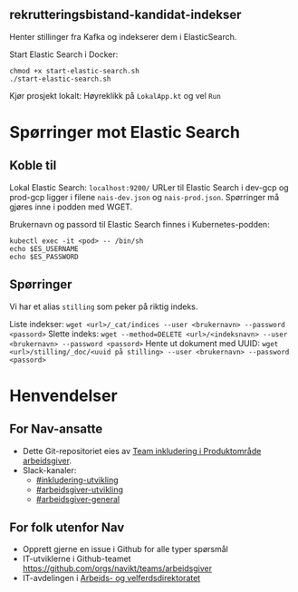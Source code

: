 ## rekrutteringsbistand-kandidat-indekser

Henter stillinger fra Kafka og indekserer dem i ElasticSearch.

Start Elastic Search i Docker:
```shell
chmod +x start-elastic-search.sh
./start-elastic-search.sh
```
Kjør prosjekt lokalt: Høyreklikk på `LokalApp.kt` og vel `Run`


# Spørringer mot Elastic Search

## Koble til
Lokal Elastic Search: `localhost:9200/`
URLer til Elastic Search i dev-gcp og prod-gcp ligger i filene `nais-dev.json` og `nais-prod.json`.
Spørringer må gjøres inne i podden med WGET.

Brukernavn og passord til Elastic Search finnes i Kubernetes-podden:
```shell
kubectl exec -it <pod> -- /bin/sh
echo $ES_USERNAME
echo $ES_PASSWORD
```

## Spørringer
Vi har et alias `stilling` som peker på riktig indeks.

Liste indekser: `wget <url>/_cat/indices --user <brukernavn> --password <passord>`
Slette indeks: `wget --method=DELETE <url>/<indeksnavn> --user <brukernavn> --password <passord>`
Hente ut dokument med UUID: `wget <url>/stilling/_doc/<uuid på stilling> --user <brukernavn> --password <passord>`

# Henvendelser

## For Nav-ansatte
* Dette Git-repositoriet eies av [Team inkludering i Produktområde arbeidsgiver](https://navno.sharepoint.com/sites/intranett-prosjekter-og-utvikling/SitePages/Produktomr%C3%A5de-arbeidsgiver.aspx).
* Slack-kanaler:
  * [#inkludering-utvikling](https://nav-it.slack.com/archives/CQZU35J6A)
  * [#arbeidsgiver-utvikling](https://nav-it.slack.com/archives/CD4MES6BB)
  * [#arbeidsgiver-general](https://nav-it.slack.com/archives/CCM649PDH)

## For folk utenfor Nav
* Opprett gjerne en issue i Github for alle typer spørsmål
* IT-utviklerne i Github-teamet https://github.com/orgs/navikt/teams/arbeidsgiver
* IT-avdelingen i [Arbeids- og velferdsdirektoratet](https://www.nav.no/no/NAV+og+samfunn/Kontakt+NAV/Relatert+informasjon/arbeids-og-velferdsdirektoratet-kontorinformasjon)

